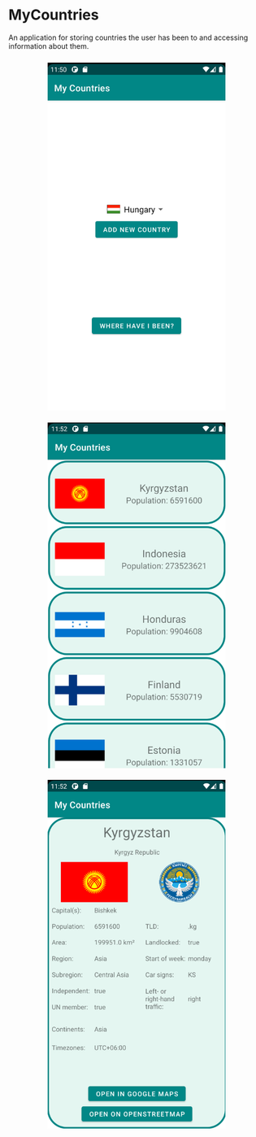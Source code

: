 # MyCountries
An application for storing countries the user has been to and accessing information about them.

<p align="center">
<img src="screenshots/mainpage.png" width="350" style="padding: 10px 30px;">
<img src="screenshots/listpage.png" width="350" style="padding: 10px 30px;">
<img src="screenshots/detailspage.png" width="350" style="padding: 10px 30px;">
</p>